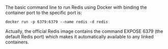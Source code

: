 
The basic command line to run Redis using Docker
with binding the container port to the specific port is:
```console
docker run -p 6379:6379 --name redis -d redis
```

Actually, the official Redis image contains the command EXPOSE 6379 (the default Redis port) which makes it automatically available to any linked containers. 
